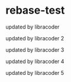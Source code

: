 # rebase-test
updated by libracoder

updated by libracoder 2

updated by libracoder 3

updated by libracoder 4

updated by libracoder 5
